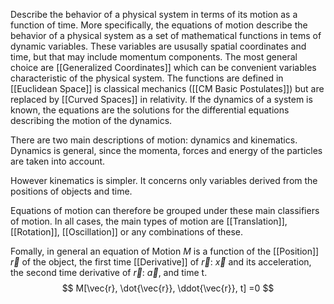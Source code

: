 Describe the behavior of a physical system in terms of its motion as a function of time. More specifically, the equations of motion describe the behavior of a physical system as a set of mathematical functions in tems of dynamic variables. These variables are ususally spatial coordinates and time, but that may include momentum components. The most general choice are [[Generalized Coordinates]] which can be convenient variables characteristic of the physical system. The functions are defined in [[Euclidean Space]] is classical mechanics ([[CM Basic Postulates]]) but are replaced by [[Curved Spaces]] in relativity. If the dynamics of a system is known, the equations are the solutions for the differential equations describing the motion of the dynamics. 

There are two main descriptions of motion: dynamics and kinematics. Dynamics is general, since the momenta, forces and energy of the particles are taken into account. 

However kinematics is simpler. It concerns only variables derived from the positions of objects and time. 

Equations of motion can therefore be grouped under these main classifiers of motion. In all cases, the main types of motion are [[Translation]], [[Rotation]], [[Oscillation]] or any combinations of these. 

Fomally, in general an equation of Motion $M$ is a function of the [[Position]] $\vec{r}$ of the object, the first time [[Derivative]] of $\vec{r}$:  $\vec{x}$ and its acceleration, the second time derivative of $\vec{r}$: $\vec{a}$, and time t.
$$
M[\vec{r}, \dot{\vec{r}}, \ddot{\vec{r}}, t] =0
$$
